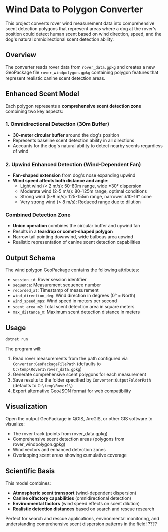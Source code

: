 # Wind Data to Polygon Converter

This project converts rover wind measurement data into comprehensive scent detection polygons that represent areas where a dog at the rover's position could detect human scent based on wind direction, speed, and the dog's natural omnidirectional scent detection ability.

## Overview

The converter reads rover data from `rover_data.gpkg` and creates a new GeoPackage file `rover_windpolygon.gpkg` containing polygon features that represent realistic canine scent detection areas.

## Enhanced Scent Model

Each polygon represents a **comprehensive scent detection zone** combining two key aspects:

### 1. Omnidirectional Detection (30m Buffer)
- **30-meter circular buffer** around the dog's position
- Represents baseline scent detection ability in all directions
- Accounts for the dog's natural ability to detect nearby scents regardless of wind

### 2. Upwind Enhanced Detection (Wind-Dependent Fan)
- **Fan-shaped extension** from dog's nose expanding upwind
- **Wind speed affects both distance and angle**:
  - Light wind (< 2 m/s): 50-80m range, wide ±30° dispersion
  - Moderate wind (2-5 m/s): 80-125m range, optimal conditions  
  - Strong wind (5-8 m/s): 125-155m range, narrower ±10-16° cone
  - Very strong wind (> 8 m/s): Reduced range due to dilution

### Combined Detection Zone
- **Union operation** combines the circular buffer and upwind fan
- Results in a **teardrop or comet-shaped polygon**
- Narrow tail pointing downwind, wide bulbous area upwind
- Realistic representation of canine scent detection capabilities

## Output Schema

The wind polygon GeoPackage contains the following attributes:

- `session_id`: Rover session identifier
- `sequence`: Measurement sequence number
- `recorded_at`: Timestamp of measurement
- `wind_direction_deg`: Wind direction in degrees (0° = North)
- `wind_speed_mps`: Wind speed in meters per second
- `scent_area_m2`: Total scent detection area in square meters
- `max_distance_m`: Maximum scent detection distance in meters

## Usage

```bash
dotnet run
```

The program will:
1. Read rover measurements from the path configured via `Converter:GeoPackageFilePath` (defaults to `C:\temp\Rover1\rover_data.gpkg`)
2. Generate comprehensive scent polygons for each measurement
3. Save results to the folder specified by `Converter:OutputFolderPath` (defaults to `C:\temp\Rover1\`)
4. Export alternative GeoJSON format for web compatibility

## Visualization

Open the output GeoPackage in QGIS, ArcGIS, or other GIS software to visualize:
- The rover track (points from rover_data.gpkg)
- Comprehensive scent detection areas (polygons from rover_windpolygon.gpkg)
- Wind vectors and enhanced detection zones
- Overlapping scent areas showing cumulative coverage

## Scientific Basis

This model combines:
- **Atmospheric scent transport** (wind-dependent dispersion)
- **Canine olfactory capabilities** (omnidirectional detection)
- **Environmental factors** (wind speed effects on scent dilution)
- **Realistic detection distances** based on search and rescue research

Perfect for search and rescue applications, environmental monitoring, and understanding comprehensive scent dispersion patterns in the field! ????
